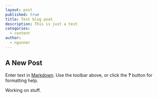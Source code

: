 ```yaml
---
layout: post
published: true
title: Test blog poat
description: This is just a test
categories: 
  - content
author: 
  - ngunner
---
```


## A New Post

Enter text in [Markdown](http://daringfireball.net/projects/markdown/). Use the toolbar above, or click the **?** button for formatting help.

Working on stuff.

